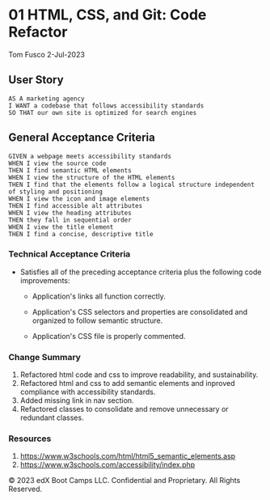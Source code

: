 # 01 HTML, CSS, and Git: Code Refactor


Tom Fusco 2-Jul-2023

## User Story

```
AS A marketing agency
I WANT a codebase that follows accessibility standards
SO THAT our own site is optimized for search engines
```

## General Acceptance Criteria

```
GIVEN a webpage meets accessibility standards
WHEN I view the source code
THEN I find semantic HTML elements
WHEN I view the structure of the HTML elements
THEN I find that the elements follow a logical structure independent of styling and positioning
WHEN I view the icon and image elements
THEN I find accessible alt attributes
WHEN I view the heading attributes
THEN they fall in sequential order
WHEN I view the title element
THEN I find a concise, descriptive title
```

### Technical Acceptance Criteria

* Satisfies all of the preceding acceptance criteria plus the following code improvements:

  * Application's links all function correctly.

  * Application's CSS selectors and properties are consolidated and organized to follow semantic structure.

  * Application's CSS file is properly commented.

### Change Summary
1. Refactored html code and css to improve readability, and sustainability.
2. Refactored html and css to add semantic elements and inproved compliance with accessibility standards.
3. Added missing link in nav section.
4. Refactored classes to consolidate and remove unnecessary or redundant classes.

### Resources
  1. https://www.w3schools.com/html/html5_semantic_elements.asp
  2. https://www.w3schools.com/accessibility/index.php


© 2023 edX Boot Camps LLC. Confidential and Proprietary. All Rights Reserved.
